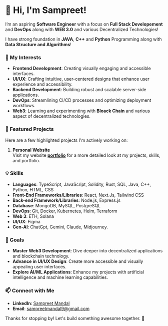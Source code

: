# 👋 Hi, I'm Sampreet!
I’m an aspiring **Software Engineer** with a focus on **Full Stack Developement** and **DevOps** along with **WEB 3.0** and various Decentralized Technologies!

I have strong foundation in **JAVA**, **C++** and **Python** Programming along with **Data Structure and Algorithms**!
### 🚀 My Interests
- **Frontend Development**: Creating visually engaging and accessible interfaces.
- **UI/UX**: Crafting intuitive, user-centered designs that enhance user experience and accessibility.
- **Backend Development**: Building robust and scalable server-side applications.
- **DevOps**: Streamlining CI/CD processes and optimizing deployment workflows.
- **Web3**: Learning and experimenting with **Bloack Chain** and various aspect of decentralized technologies.

### 🌟 Featured Projects
Here are a few highlighted projects I'm actively working on:
1. **Personal Website**  
   Visit my website [**portfolio**](https://sampreet.vercel.app/) for a more detailed look at my projects, skills, and portfolio.

### 💡 Skills
- **Languages**: TypeScript, JavaScript, Solidity, Rust, SQL, Java, C++, Python, HTML, CSS
- **Front-End Frameworks/Libraries**: React, Next.Js, Tailwind CSS
- **Back-end Framework/Libraries**: Node.js, Express.js
- **Database**: MongoDB, MySQL, PostgreSQL
- **DevOps**: Git, Docker, Kubernetes, Helm, Terraform
- **Web 3**: ETH, Solana
- **UI/UX**: Figma
- **Gen-AI**: ChatGpt, Gemini, Claude, Midjourney.
### 🎯 Goals
- **Master Web3 Development**: Dive deeper into decentralized applications and blockchain technology.
- **Advance in UI/UX Design**: Create more accessible and visually appealing user interfaces.
- **Explore AI/ML Applications**: Enhance my projects with artificial intelligence and machine learning capabilities.

### 📫 Connect with Me
- **LinkedIn**: [Sampreet Mandal](https://www.linkedin.com/in/sampreet-mandal-3676172aa/)
- **Email**: [sampreetmandal9@gmail.com](mailto:sampreetmandal9@gmail.com)

Thanks for stopping by! Let's build something awesome together. 🌟
